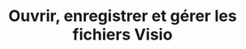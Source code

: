 ﻿---
title: Ouvrir, enregistrer et gérer les fichiers Visio
linktitle: Chargement, sauvegarde et gestion
type: docs
weight: 20
url: /fr/python-net/loading-saving-and-managing/
---
